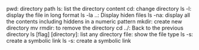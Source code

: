 pwd: directory path
ls: list the directory content
cd: change directory
ls -l: display the file in long format
ls -la ..: Display hiden files
ls -na: display all the contents including hiddens in a numeric pattern
mkdir: create new directory
mv
rmdir: to remove the directory
cd ../: Back to the previous directory
ls [flag] [directory]: list any directory
file: show the file type
ls -s: create a symbolic link
ls -s: create a symbolic link
